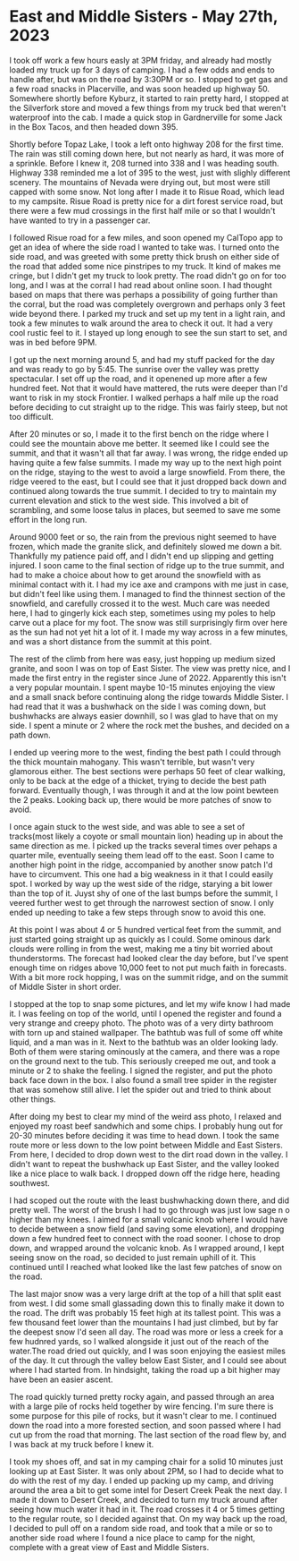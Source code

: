 
# East and Middle Sisters - May 27th, 2023
 I took off work a few hours easly at 3PM friday, and already had mostly loaded my truck up for 3 days of camping. I had a few odds and ends to handle after, but was on the road by 3:30PM or so. I stopped to get gas and a few road snacks in Placerville, and was soon headed up highway 50. Somewhere shortly before Kyburz, it started to rain pretty hard, I stopped at the Silverfork store and moved a few things from my truck bed that weren't waterproof into the cab. I made a quick stop in Gardnerville for some Jack in the Box Tacos, and then headed down 395. 
 
 Shortly before Topaz Lake, I took a left onto highway 208 for the first time. The rain was still coming down here, but not nearly as hard, it was more of a sprinkle. Before I knew it, 208 turned into 338 and I was heading south. Highway 338 reminded me a lot of 395 to the west, just with slighly different scenery. The mountains of Nevada were drying out, but most were still capped with some snow. Not long after I made it to Risue Road, which lead to my campsite. Risue Road is pretty nice for a dirt forest service road, but there were a few mud crossings in the first half mile or so that I wouldn't have wanted to try in a passenger car.
 
 I followed Risue road for a few miles, and soon opened my CalTopo app to get an idea of where the side road I wanted to take was. I turned onto the side road, and was greeted with some pretty thick brush on either side of the road that added some nice pinstripes to my truck. It kind of makes me cringe, but I didn't get my truck to look pretty. The road didn't go on for too long, and I was at the corral I had read about online soon. I had thought based on maps that there was perhaps a possibility of going further than the corral, but the road was completely overgrown and perhaps only 3 feet wide beyond there. I parked my truck and set up my tent in a light rain, and took a few minutes to walk around the area to check it out. It had a very cool rustic feel to it. I stayed up long enough to see the sun start to set, and was in bed before 9PM. 
 
 I got up the next morning around 5, and had my stuff packed for the day and was ready to go by 5:45. The sunrise over the valley was pretty spectacular. I set off up the road, and it openened up more after a few hundred feet. Not that it would have mattered, the ruts were deeper than I'd want to risk in my stock Frontier. I walked perhaps a half mile up the road before deciding to cut straight up to the ridge. This was fairly steep, but not too difficult.
 
 After 20 minutes or so, I made it to the first bench on the ridge where I could see the mountain above me better. It seemed like I could see the summit, and that it wasn't all that far away. I was wrong, the ridge ended up having quite a few false summits. I made my way up to the next high point on the ridge, staying to the west to avoid a large snowfield. From there, the ridge veered to the east, but I could see that it just dropped back down and continued along towards the true summit. I decided to try to maintain my current elevation and stick to the west side. This involved a bit of scrambling, and some loose talus in places, but seemed to save me some effort in the long run. 
 
 Around 9000 feet or so, the rain from the previous night seemed to have frozen, which made the granite slick, and definitely slowed me down a bit. Thankfully my patience paid off, and I didn't end up slipping and getting injured. I soon came to the final section of ridge up to the true summit, and had to make a choice about how to get around the snowfield with as minimal contact with it. I had my ice axe and crampons with me just in case, but didn't feel like using them. I managed to find the thinnest section of the snowfield, and carefully crossed it to the west. Much care was needed here, I had to gingerly kick each step, sometimes using my poles to help carve out a place for my foot. The snow was still surprisingly firm over here as the sun had not yet hit a lot of it. I made my way across in a few minutes, and was a short distance from the summit at this point.
 
 The rest of the climb from here was easy, just hopping up medium sized granite, and soon I was on top of East Sister. The view was pretty nice, and I made the first entry in the register since June of 2022. Apparently this isn't a very popular mountain. I spent maybe 10-15 minutes enjoying the view and a small snack before continuing along the ridge towards Middle Sister. I had read that it was a bushwhack on the side I was coming down, but bushwhacks are always easier downhill, so I was glad to have that on my side. I spent a minute or 2 where the rock met the bushes, and decided on a path down. 
 
 I ended up veering more to the west, finding the best path I could through the thick mountain mahogany. This wasn't terrible, but wasn't very glamorous either. The best sections were perhaps 50 feet of clear walking, only to be back at the edge of a thicket, trying to decide the best path forward. Eventually though, I was through it and at the low point bewteen the 2 peaks. Looking back up, there would be more patches of snow to avoid. 
 
 I once again stuck to the west side, and was able to see a set of tracks(most likely a coyote or small mountain lion) heading up in about the same direction as me. I picked up the tracks several times over pehaps a quarter mile, eventually seeing them lead off to the east. Soon I came to another high point in the ridge, accompanied by another snow patch I'd have to circumvent. This one had a big weakness in it that I could easily spot. I worked by way up the west side of the ridge, starying a bit lower than the top of it. Juyst shy of one of the last bumps before the summit, I veered further west to get through the narrowest section of snow. I only ended up needing to take a few steps through snow to avoid this one.
 
 At this point I was about 4 or 5 hundred vertical feet from the summit, and just started going straight up as quickly as I could. Some ominous dark clouds were rolling in from the west, making me a tiny bit worried about thunderstorms. The forecast had looked clear the day before, but I've spent enough time on ridges above 10,000 feet to not put much faith in forecasts. With a bit more rock hopping, I was on the summit ridge, and on the summit of Middle Sister in short order.
 
 I stopped at the top to snap some pictures, and let my wife know I had made it. I was feeling on top of the world, until I opened the register and found a very strange and creepy photo. The photo was of a very dirty bathroom with torn up and stained wallpaper. The bathtub was full of some off white liquid, and a man was in it. Next to the bathtub was an older looking lady. Both of them were staring ominously at the camera, and there was a rope on the ground next to the tub. This seriously creeped me out, and took a minute or 2 to shake the feeling. I signed the register, and put the photo back face down in the box. I also found a small tree spider in the register that was somehow still alive. I let the spider out and tried to think about other things.
 
 
 After doing my best to clear my mind of the weird ass photo, I relaxed and enjoyed my roast beef sandwhich and some chips. I probably hung out for 20-30 minutes before deciding it was time to head down. I took the same route more or less down to the low point between Middle and East Sisters. From here, I decided to drop down west to the dirt road down in the valley. I didn't want to repeat the bushwhack up East Sister, and the valley looked like a nice place to walk back. I dropped down off the ridge here, heading southwest.
 
 I had scoped out the route with the least bushwhacking down there, and did pretty well. The worst of the brush I had to go through was just low sage n o higher than my knees. I aimed for a small volcanic knob where I would have to decide between a snow field (and saving some elevation), and dropping down a few hundred feet to connect with the road sooner. I chose to drop down, and wrapped around the volcanic knob. As I wrapped around, I kept seeing snow on the road, so decided to just remain uphill of it. This continued until I reached what looked like the last few patches of snow on the road. 
 
 The last major snow was a very large drift at the top of a hill that split east from west. I did some small glassading down this to finally make it down to the road. The drift was probably 15 feet high at its tallest point. This was a few thousand feet lower than the mountains I had just climbed, but by far the deepest snow I'd seen all day. The road was more or less a creek for a few hudnred yards, so I walked alongside it just out of the reach of the water.The road dried out quickly, and I was soon enjoying the easiest miles of the day. It cut through the valley below East Sister, and I could see about where I had started from. In hindsight, taking the road up a bit higher may have been an easier ascent.
 
 The road quickly turned pretty rocky again, and passed through an area with a large pile of rocks held together by wire fencing. I'm sure there is some purpose for this pile of rocks, but it wasn't clear to me. I continued down the road into a more forested section, and soon passed where I had cut up from the road that morning. The last section of the road flew by, and I was back at my truck before I knew it.
 
 I took my shoes off, and sat in my camping chair for a solid 10 minutes just looking up at East Sister. It was only about 2PM, so I had to decide what to do with the rest of my day. I ended up packing up my camp, and driving around the area a bit to get some intel for Desert Creek Peak the next day. I made it down to Desert Creek, and decided to turn my truck around after seeing how much water it had in it. The road crosses it 4 or 5 times getting to the regular route, so I decided against that. On my way back up the road, I decided to pull off on a random side road, and took that a mile or so to another side road where I found a nice place to camp for the night, complete with a great view of East and Middle Sisters.

 
 
 